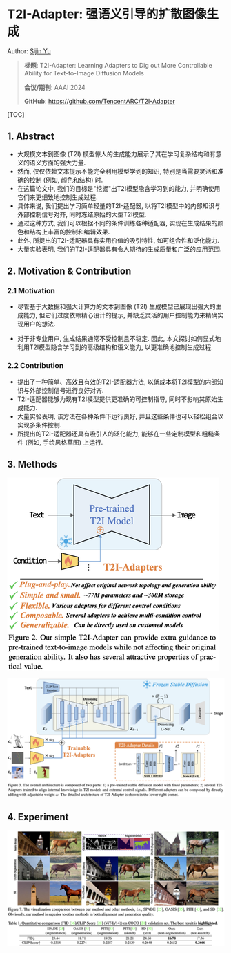 # T2I-Adapter: 强语义引导的扩散图像生成

Author: <a href="https://yusijin02.github.io/">Sijin Yu</a>

> **标题**: T2I-Adapter: Learning Adapters to Dig out More Controllable Ability for Text-to-Image Diffusion Models
>
> **会议/期刊**: AAAI 2024
>
> **GitHub**: https://github.com/TencentARC/T2I-Adapter

[TOC]

## 1. Abstract

- 大规模文本到图像 (T2I) 模型惊人的生成能力展示了其在学习复杂结构和有意义的语义方面的强大力量.
- 然而, 仅仅依赖文本提示不能完全利用模型学到的知识, 特别是当需要灵活和准确的控制 (例如, 颜色和结构) 时.
- 在这篇论文中, 我们的目标是"挖掘"出T2I模型隐含学习到的能力, 并明确使用它们来更细致地控制生成过程.
- 具体来说, 我们提出学习简单轻量的T2I-适配器, 以将T2I模型中的内部知识与外部控制信号对齐, 同时冻结原始的大型T2I模型.
- 通过这种方式, 我们可以根据不同的条件训练各种适配器, 实现在生成结果的颜色和结构上丰富的控制和编辑效果.
- 此外, 所提出的T2I-适配器具有实用价值的吸引特性, 如可组合性和泛化能力.
- 大量实验表明, 我们的T2I-适配器具有令人期待的生成质量和广泛的应用范围.

## 2. Motivation & Contribution

### 2.1 Motivation

- 尽管基于大数据和强大计算力的文本到图像 (T2I) 生成模型已展现出强大的生成能力, 但它们过度依赖精心设计的提示, 并缺乏灵活的用户控制能力来精确实现用户的想法.

- 对于非专业用户, 生成结果通常不受控制且不稳定. 因此, 本文探讨如何显式地利用T2I模型隐含学习到的高级结构和语义能力, 以更准确地控制生成过程.

### 2.2 Contribution

- 提出了一种简单、高效且有效的T2I-适配器方法, 以低成本将T2I模型的内部知识与外部控制信号进行良好对齐.
- T2I-适配器能够为现有T2I模型提供更准确的可控制指导, 同时不影响其原始生成能力.
- 大量实验表明, 该方法在各种条件下运行良好, 并且这些条件也可以轻松组合以实现多条件控制.
- 所提出的T2I-适配器还具有吸引人的泛化能力, 能够在一些定制模型和粗糙条件 (例如, 手绘风格草图) 上运行.

## 3. Methods

<img src="./imgs/1.png" alt="1" style="zoom:50%;" />

![2](./imgs/2.png)

## 4. Experiment

![3](./imgs/3.png)































